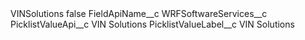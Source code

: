 <?xml version="1.0" encoding="UTF-8"?>
<CustomMetadata xmlns="http://soap.sforce.com/2006/04/metadata" xmlns:xsi="http://www.w3.org/2001/XMLSchema-instance" xmlns:xsd="http://www.w3.org/2001/XMLSchema">
    <label>VINSolutions</label>
    <protected>false</protected>
    <values>
        <field>FieldApiName__c</field>
        <value xsi:type="xsd:string">WRFSoftwareServices__c</value>
    </values>
    <values>
        <field>PicklistValueApi__c</field>
        <value xsi:type="xsd:string">VIN Solutions</value>
    </values>
    <values>
        <field>PicklistValueLabel__c</field>
        <value xsi:type="xsd:string">VIN Solutions</value>
    </values>
</CustomMetadata>

